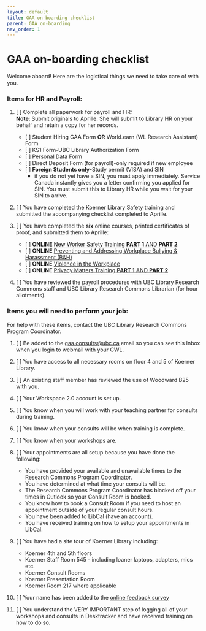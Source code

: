 ```yaml
---
layout: default
title: GAA on-boarding checklist
parent: GAA on-boarding
nav_order: 1
---
```


# GAA on-boarding checklist
Welcome aboard! Here are the logistical things we need to take care of with you.
### Items for HR and Payroll:
1. \[    \] Complete all paperwork for payroll and HR:  
**Note**: Submit originals to Aprille. She will submit to Library HR on your behalf and retain a copy for her records.  
 
   - \[    \] Student Hiring GAA Form **OR** WorkLearn (WL Research Assistant) Form
   - \[    \] KS1 Form-UBC Library Authorization Form
   - \[    \] Personal Data Form
   - \[    \] Direct Deposit Form (for payroll)-only required if new employee
   - \[    \] **Foreign Students only**-Study permit (VISA) and SIN 
     - if you do not yet have a SIN, you must apply immediately. Service Canada instantly gives you a letter confirming you applied for SIN. You must submit this to Library HR while you wait for your SIN to arrive.
1. \[    \] You have completed the Koerner Library Safety training and submitted the accompanying checklist completed to Aprille.
1. \[    \] You have completed the <b>six</b> online courses, printed certificates of proof, and submitted them to Aprille:
   - \[    \] **ONLINE** [New Worker Safety Training <b>PART 1</b> AND <b>PART 2</b>](https://www.hse2.ubc.ca/moodle/course/index.php?categoryid=7)
   - \[    \] **ONLINE** [Preventing and Addressing Workplace Bullying & Harassment (B&H)](https://www.hse2.ubc.ca/moodle/course/index.php?categoryid=6)
   - \[    \] **ONLINE** [Violence in the Workplace](https://www.hse2.ubc.ca/moodle/course/index.php?categoryid=13)
   - \[    \] **ONLINE** [Privacy Matters Training <b>PART 1</b> AND <b>PART 2</b>](https://privacymatters.ubc.ca/fundamentals-training)
 
1. \[    \] You have reviewed the payroll procedures with UBC Library Research Commons staff and UBC Library Research Commons Librarian (for hour allotments).

### Items you will need to perform your job:

For help with these items, contact the UBC Library Research Commons Program Coordinator.

1. \[    \] Be added to the [gaa.consults@ubc.ca](gaa.consults@ubc.ca) email so you can see this Inbox when you login to webmail with your CWL.
1. \[    \] You have access to all necessary rooms on floor 4 and 5 of Koerner Library.
1. \[    \] An existing staff member has reviewed the use of Woodward B25 with you.
1. \[    \] Your Workspace 2.0 account is set up.

1. \[    \] You know when you will work with your teaching partner for consults during training.
1. \[    \] You know when your consults will be when training is complete.
1. \[    \] You know when your workshops are.
1. \[    \] Your appointments are all setup because you have done the following:
   - You have provided your available and unavailable times to the Research Commons Program Coordinator.
   - You have determined at what time your consults will be.
   - The Research Commons Program Coordinator has blocked off your times in Outlook so your Consult Room is booked.
   - You know how to book a Consult Room if you need to host an appointment outside of your regular consult hours.
   - You have been added to LibCal (have an account). 
   - You have received training on how to setup your appointments in LibCal.
1. \[    \] You have had a site tour of Koerner Library including:
   - Koerner 4th and 5th floors
   - Koerner Staff Room 545 - including loaner laptops, adapters, mics etc.
   - Koerner Consult Rooms
   - Koerner Presentation Room
   - Koerner Room 217 where applicable
1.  \[    \] Your name has been added to the [online feedback survey](http://bit.ly/UBCLibRCFeedback)
1.  \[    \] You understand the VERY IMPORTANT step of logging all of your workshops and consults in Desktracker and have received training on how to do so.
